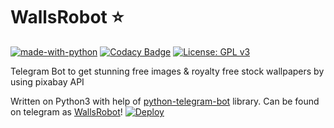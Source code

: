 # WallsRobot ⭐

[![made-with-python](https://img.shields.io/badge/Made%20with-Python-1f425f.svg)](https://www.python.org/)
[![Codacy Badge](https://api.codacy.com/project/badge/Grade/b7c3c1698fc945099e4e43a654e16245)](https://app.codacy.com/manual/starry69/WallsBot?utm_source=github.com&utm_medium=referral&utm_content=starry69/WallsBot&utm_campaign=Badge_Grade_Dashboard)
[![License: GPL v3](https://img.shields.io/badge/License-GPLv3-blue.svg)](https://www.gnu.org/licenses/gpl-3.0)

Telegram Bot to get stunning free images &
royalty free stock wallpapers by using pixabay API

Written on Python3 with help of [python-telegram-bot](https://github.com/python-telegram-bot) library.
Can be found on telegram as [WallsRobot](https://t.me/starrywallbot)!
<a href="https://heroku.com/deploy?template=https://github.com/AkramSanghar/WallsBot">
  <img src="https://www.herokucdn.com/deploy/button.svg" alt="Deploy">
